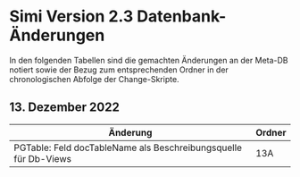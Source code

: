 # Simi Version 2.3 Datenbank-Änderungen

In den folgenden Tabellen sind die gemachten Änderungen an der Meta-DB notiert sowie der Bezug zum entsprechenden Ordner in der chronologischen Abfolge der Change-Skripte.

## 13. Dezember 2022

|Änderung|Ordner|
|---|---|
|PGTable: Feld docTableName als Beschreibungsquelle für Db-Views|13A|